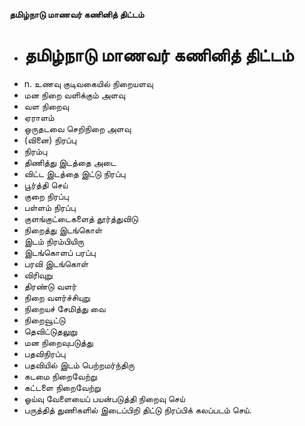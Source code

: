 **தமிழ்நாடு மாணவர் கணினித் திட்டம்**
- # தமிழ்நாடு மாணவர் கணினித் திட்டம்
- n. உணவு குடிவகையில் நிறையளவு
- மன நிறை வளிக்கும் அளவு
- வள நிறைவு
- ஏராளம்
- ஒருதடவை செறிநிறை அளவு
- (வினை) நிரப்பு
- நிரம்பு
- திணித்து இடத்தை அடை
- விட்ட இடத்தை இட்டு நிரப்பு
- பூர்த்தி செய்
- குறை நிரப்பு
- பள்ளம் நிரப்பு
- குளங்குட்டைகளைத் தூர்த்துவிடு
- நிறைத்து இடங்கொள்
- இடம் நிரம்பியிரு
- இடங்கொளப் பரப்பு
- பரவி இடங்கொள்
- விரிவுறு
- திரண்டு வளர்
- நிறை வளர்ச்சியுறு
- நிறையச் சேமித்து வை
- நிறைவூட்டு
- தெவிட்டுதலுறு
- மன நிறைவுபடுத்து
- பதவிநிரப்பு
- பதவியில் இடம் பெற்றமர்ந்திரு
- கடமை நிறைவேற்று
- கட்டளை நிறைவேற்று
- ஓய்வு வேளையைப் பயன்படுத்தி நிறைவு செய்
- பருத்தித் துணிகளில் இடைப்பிறி திட்டு நிரப்பிக் கலப்படம் செய்.


